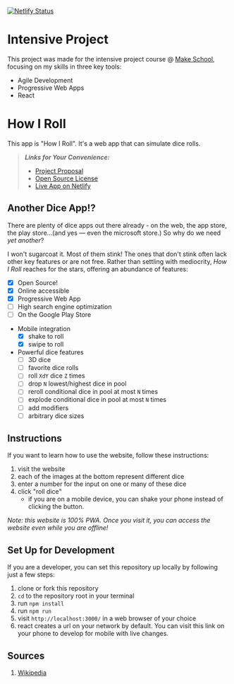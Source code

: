 [![Netlify Status](https://api.netlify.com/api/v1/badges/9932c864-6a6e-4bd2-8360-a585dc650356/deploy-status)](https://app.netlify.com/sites/how-i-roll/deploys)

# Intensive Project
This project was made for the intensive project course @ [Make School](https://make.sc/), focusing on my skills in three key tools:
- Agile Development
- Progressive Web Apps
- React

# How I Roll
This app is "How I Roll". It's a web app that can simulate dice rolls.
> ***Links for Your Convenience:***
> - [Project Proposal](https://github.com/noltron000/how-i-roll/blob/master/PROPOSAL.md)
> - [Open Source License](https://github.com/noltron000/how-i-roll/blob/master/LICENSE.md)
> - [Live App on Netlify](https://how-i-roll.netlify.com/)

## Another Dice App!?
There are plenty of dice apps out there already - on the web, the app store, the play store...(and yes &mdash; even the microsoft store.) So why do we need *yet another*?

I won't sugarcoat it. Most of them stink! The ones that don't stink often lack other key features or are not free. Rather than settling with mediocrity, *How I Roll* reaches for the stars, offering an abundance of features:

- [x] Open Source!
- [x] Online accessible
- [x] Progressive Web App
- [ ] High search engine optimization
- [ ] On the Google Play Store
- Mobile integration
	- [x] shake to roll
	- [x] swipe to roll
- Powerful dice features
	- [ ] 3D dice
	- [ ] favorite dice rolls
	- [ ] roll `XdY` dice `Z` times
	- [ ] drop `N` lowest/highest dice in pool
	- [ ] reroll conditional dice in pool at most `N` times
	- [ ] explode conditional dice in pool at most `N` times
	- [ ] add modifiers
	- [ ] arbitrary dice sizes

## Instructions
If you want to learn how to use the website, follow these instructions:
1. visit the website
2. each of the images at the bottom represent different dice
3. enter a number for the input on one or many of these dice
4. click "roll dice"
	- if you are on a mobile device, you can shake your phone instead of clicking the button.
	
*Note: this website is 100% PWA. Once you visit it, you can access the website even while you are offline!*

## Set Up for Development
If you are a developer, you can set this repository up locally by following just a few steps:
1. clone or fork this repository
2. `cd` to the repository root in your terminal
3. run `npm install`
4. run `npm run`
5. visit `http://localhost:3000/` in a web browser of your choice
6. react creates a url on your network by default. You can visit this link on your phone to develop for mobile with live changes.

## Sources
1. [Wikipedia](https://en.wikipedia.org/wiki/Dice_notation)

